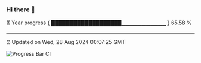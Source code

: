 ### Hi there 👋

⏳ Year progress { ███████████████████▁▁▁▁▁▁▁▁▁▁▁ } 65.58 %

---

⏰ Updated on Wed, 28 Aug 2024 00:07:25 GMT

![Progress Bar CI](https://github.com/EinsPommes/EinsPommes/blob/main/.github/workflows/main.yml)
